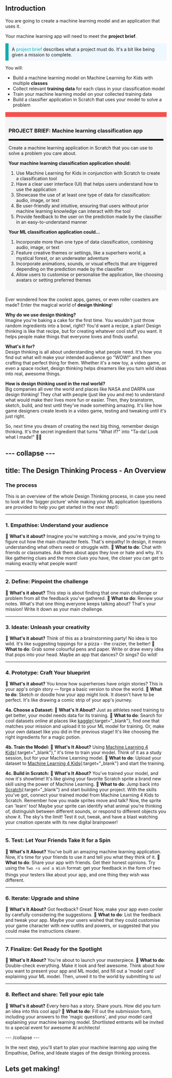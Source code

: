 ## Introduction

You are going to create a machine learning model and an application that uses it. 

Your machine learning app will need to meet the **project brief**.

<p style="border-left: solid; border-width:10px; border-color: #0faeb0; background-color: aliceblue; padding: 10px;">
A <span style="color: #0faeb0">project brief</span> describes what a project must do. It's a bit like being given a mission to complete.
</p>

You will:
  + Build a machine learning model on Machine Learning for Kids with multiple **classes**
  + Collect relevant **training data** for each class in your classification model
  + Train your machine learning model on your collected training data
  + Build a classifier application in Scratch that uses your model to solve a problem 

<div style="border-top: 15px solid #f3524f; background-color: whitesmoke; margin-bottom: 20px; padding: 10px;">

### PROJECT BRIEF: Machine learning classification app
<hr style="border-top: 2px solid black; border-bottom: 2px solid black;">

Create a machine learning application in Scratch that you can use to solve a problem you care about. 

**Your machine learning classification application should:**
1. Use Machine Learning for Kids in conjunction with Scratch to create a classification tool
2. Have a clear user interface (UI) that helps users understand how to use the application
3. Showcase the use of at least one type of data for classification: audio, image, or text
4. Be user-friendly and intuitive, ensuring that users without prior machine learning knowledge can interact with the tool
5. Provide feedback to the user on the prediction made by the classifier in an easy-to-understand manner

**Your ML classification application could...**
1. Incorporate more than one type of data classification, combining audio, image, or text
2. Feature creative themes or settings, like a superhero world, a mystical forest, or an underwater adventure
3. Incorporate animations, sounds, or visual effects that are triggered depending on the prediction made by the classifier
4. Allow users to customise or personalise the application, like choosing avatars or setting preferred themes
</div>

Ever wondered how the coolest apps, games, or even roller coasters are made? Enter the magical world of **design thinking**!

**Why do we use design thinking?**  
Imagine you're baking a cake for the first time. You wouldn't just throw random ingredients into a bowl, right? You'd want a recipe, a plan! Design thinking is like that recipe, but for creating whatever cool stuff you want. It helps people make things that everyone loves and finds useful.

**What's it for?**  
Design thinking is all about understanding what people need. It's how you find out what will make your intended audience go "WOW!" and then crafting that perfect thing for them. Whether it's a new toy, a video game, or even a space rocket, design thinking helps dreamers like you turn wild ideas into real, awesome things.

**How is design thinking used in the real world?**  
Big companies all over the world and places like NASA and DARPA use design thinking! They chat with people (just like you and me) to understand what would make their lives more fun or easier. Then, they brainstorm, sketch, build, and test until they've made something amazing. It's like how game designers create levels in a video game, testing and tweaking until it's just right.

So, next time you dream of creating the next big thing, remember design thinking. It's the secret ingredient that turns "What if?" into "Ta-da! Look what I made!" 🚀🎉

--- collapse ---
---
title: The Design Thinking Process - An Overview
---

### The process

This is an overview of the whole Design Thinking process, in case you need to look at the 'bigger picture' while making your ML application (questions are provided to help you get started in the next step!):

---

### 1. Empathise: Understand your audience
📌 **What's it about?** 
Imagine you're watching a movie, and you're trying to figure out how the main character feels. That's empathy! In design, it means understanding what others need or struggle with.
📌 **What to do**: 
Chat with friends or classmates. Ask them about apps they love or hate and why. It's like gathering clues and the more clues you have, the closer you can get to making exactly what people want!

---

### 2. Define: Pinpoint the challenge
📌 **What's it about?** 
This step is about finding that one main challenge or problem from all the feedback you've gathered.
📌 **What to do**: 
Review your notes. What's that one thing everyone keeps talking about? That's your mission! Write it down as your main challenge.

---

### 3. Ideate: Unleash your creativity
📌 **What's it about?** 
Think of this as a brainstorming party! No idea is too wild. It's like suggesting toppings for a pizza - the crazier, the better!
📌 **What to do**: 
Grab some colourful pens and paper. Write or draw every idea that pops into your head. Maybe an app that dances? Or sings? Go wild!

---

### 4. Prototype: Craft Your blueprint
📌 **What's it about?** 
You know how superheroes have origin stories? This is your app's origin story — forge a basic version to show the world.
📌 **What to do**: 
Sketch or doodle how your app might look. It doesn't have to be perfect. It's like drawing a comic strip of your app's journey.

**4a. Choose a Dataset:**
📌 **What's It About?** 
Just as athletes need training to get better, your model needs data for its training. 
📌 **What to do**: 
Search for cool datasets online at places like [kaggle](https://www.kaggle.com/){:target="_blank"}, find one that matches your mission and upload it to your ML model for training. Or, make your own dataset like you did in the previous stage! It's like choosing the right ingredients for a magic potion.

**4b. Train the Model:**
📌 **What's It About?** 
Using [Machine Learning 4 Kids](https://machinelearningforkids.co.uk/){:target="_blank"}," it's time to train your model. Think of it as a study session, but for your Machine Learning model.
📌 **What to do**: 
Upload your dataset to [Machine Learning 4 Kids](https://machinelearningforkids.co.uk/){:target="_blank"} and start the training. 

**4c. Build in Scratch:**
📌 **What's It About?** 
You've trained your model, and now it's showtime! It's like giving your favorite Scratch sprite a brand new skill using the power of Machine Learning.
📌 **What to do**: 
Jump back into [Scratch](https://scratch.machinelearningforkids.co.uk/){:target="_blank"} and start building your project. With the skills you've got, connect your trained model from Machine Learning 4 Kids to Scratch. Remember how you made sprites move and talk? Now, the sprite can 'learn' too! Maybe your sprite can identify what animal you're thinking of, distinguish between different sounds, or respond to different objects you show it. The sky's the limit! Test it out, tweak, and have a blast watching your creation operate with its new digital brainpower!

---

### 5. Test: Let Your Friends Take It for a Spin
📌 **What's It About?** 
You've built an amazing machine learning application. Now, it's time for your friends to use it and tell you what they think of it.
📌 **What to do**: 
Share your app with friends. Get their honest opinions. Try using the `Two ⭐s and a Wish` format: get your feedback in the form of two things your testers like about your app, and one thing they wish was different.

---

### 6. Iterate: Upgrade and shine
📌 **What's It About?** 
Got feedback? Great! Now, make your app even cooler by carefully considering the suggestions. 
📌 **What to do**: 
List the feedback and tweak your app. Maybe your users wished that they could customise your game character with new outfits and powers, or suggested that you could make the instructions clearer. 

---

### 7. Finalize: Get Ready for the Spotlight
📌 **What's It About?** 
You're about to launch your masterpiece.
📌 **What to do**: 
Double-check everything. Make it look and feel awesome. Think about how you want to present your app and ML model, and fill out a 'model card' explaining your ML model. Then, unveil it to the world by submitting to us!

---

### 8. Reflect and share: Tell your epic tale
📌 **What's it about?** 
Every hero has a story. Share yours. How did you turn an idea into this cool app?
📌 **What to do**: 
Fill out the submission form, including your answers to the 'magic questions', and your model card explaining your machine learning model. Shortlisted entrants will be invited to a special event for awesome AI architects!

--- /collapse ---

In the next step, you'll start to plan your machine learning app using the Empathise, Define, and Ideate stages of the design thinking process. 

## Lets get making!